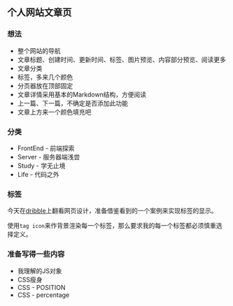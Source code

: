 ## 个人网站文章页

### 想法
* 整个网站的导航
* 文章标题、创建时间、更新时间、标签、图片预览、内容部分预览、阅读更多
* 文章分类
* 标签，多来几个颜色
* 分页器放在顶部固定
* 文章详情采用基本的Markdown结构，方便阅读
* 上一篇、下一篇，不确定是否添加此功能
* 文章上方来一个颜色填充吧

### 分类

* FrontEnd  - 前端探索
* Server    - 服务器端浅尝
* Study     - 学无止境
* Life      - 代码之外

### 标签

今天在[dribble](https://dribbble.com/)上翻看网页设计，准备借鉴看到的一个案例来实现标签的显示。

使用`tag icon`来作背景渲染每一个标签，那么要求我的每一个标签都必须慎重选择定义。

### 准备写得一些内容

* 我理解的JS对象
* CSS瘦身
* CSS - POSITION
* CSS - percentage
